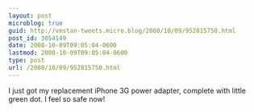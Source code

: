 ```yaml
---
layout: post
microblog: true
guid: http://vmstan-tweets.micro.blog/2008/10/09/952815750.html
post_id: 3054149
date: 2008-10-09T09:05:04-0600
lastmod: 2008-10-09T09:05:04-0600
type: post
url: /2008/10/09/952815750.html
---
```

I just got my replacement iPhone 3G power adapter, complete with little green dot. I feel so safe now!
